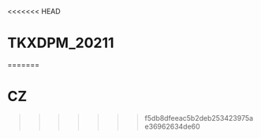 <<<<<<< HEAD
# TKXDPM_20211
=======
# CZ
<!--# <h3>⚡Build core backend and design APIs to another platform manipulate with data</h3>
# <h3>⚡Team Leader : Le Tien Cao</h3>
# <h3>⚡Programing Language : Java</h3>
# <h3>⚡Database Management System : My SQL</h3>
# <h3>⚡Technologies : Servlet,JDBC,Gson,Jackson,Json Web Token (JWT)....</h3>
# <h3>⚡Architecture : 3 tier + MVC</h3>-->

>>>>>>> f5db8dfeeac5b2deb253423975ae36962634de60
